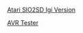 [Atari SIO2SD Igi Version](https://github.com/RichiDev/Atari-SIO2SD-Igi-Version)

[AVR Tester](https://github.com/RichiDev/AVR-Tester)
      
